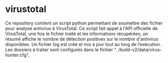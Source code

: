 # virustotal

Ce repository contient un script python permettant de soumettre des fichier pour analyse antivirus à VirusTotal. Ce script fait appel à l'API officielle de VirusTotal, une fois le fichier traité et les informations récupérées, un résumé affiche le nombre de détection positives sur le nombre d'antivirus disponibles. 
Un fichier log est créé et mis à jour tout au long de l’exécution. 
Les dossiers à traiter sont configurés dans le fichier ". /build-v2/data/virus-hunter.cfg".
